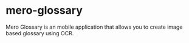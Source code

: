 # mero-glossary
Mero Glossary is an mobile application that allows you to create image based glossary using OCR.
